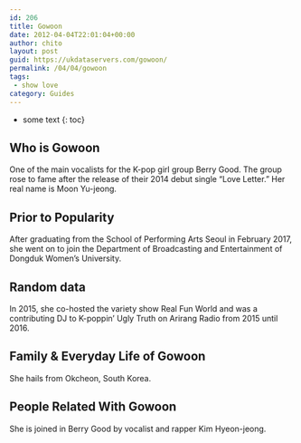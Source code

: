 ```yaml
---
id: 206
title: Gowoon
date: 2012-04-04T22:01:04+00:00
author: chito
layout: post
guid: https://ukdataservers.com/gowoon/
permalink: /04/04/gowoon
tags:
 - show love
category: Guides
---
```


* some text
{: toc}


## Who is  Gowoon
                  
                  
                  
One of the main vocalists for the K-pop girl group Berry Good. The group rose to fame after the release of their 2014 debut single &#8220;Love Letter.&#8221; Her real name is Moon Yu-jeong. 
                  
                
                
                
## Prior to Popularity 
                  
                  
                  
After graduating from the School of Performing Arts Seoul in February 2017, she went on to join the Department of Broadcasting and Entertainment of Dongduk Women&#8217;s University. 
                  
                
                
                
## Random data 
                  
                  
                  
In 2015, she co-hosted the variety show Real Fun World and was a contributing DJ to K-poppin&#8217; Ugly Truth on Arirang Radio from 2015 until 2016. 
                  
                
                
                
## Family & Everyday Life of Gowoon
                  
                  
                  
She hails from Okcheon, South Korea. 
                  
                
                
                
## People Related With  Gowoon
                  
                  
                  
She is joined in Berry Good by vocalist and rapper Kim Hyeon-jeong. 
                  
                
              
            
          
          
          
    
    
  
